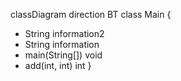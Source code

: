 classDiagram
direction BT
class Main {
  + String information2
  + String information
  + main(String[]) void
  + add(int, int) int
}

